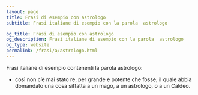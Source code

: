 ```yaml
---
layout: page
title: Frasi di esempio con astrologo 
subtitle: Frasi italiane di esempio con la parola  astrologo

og_title: Frasi di esempio con astrologo 
og_description: Frasi italiane di esempio con la parola  astrologo
og_type: website
permalink: /frasi/a/astrologo.html
---
```


Frasi italiane di esempio contenenti la parola astrologo:


- così non c’è mai stato re, per grande e potente che fosse, il quale abbia domandato una cosa siffatta a un mago, a un astrologo, o a un Caldeo.
